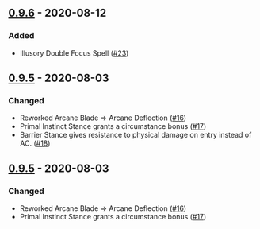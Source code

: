 ## [0.9.6](0.9.6) - 2020-08-12
### Added
- Illusory Double Focus Spell ([#23](https://github.com/Delioth/spellblade-pathfinder-2e/pull/23))



## [0.9.5](0.9.5) - 2020-08-03
### Changed
- Reworked Arcane Blade =&gt; Arcane Deflection ([#16](https://github.com/Delioth/spellblade-pathfinder-2e/pull/16))
- Primal Instinct Stance grants a circumstance bonus ([#17](https://github.com/Delioth/spellblade-pathfinder-2e/pull/17))
- Barrier Stance gives resistance to physical damage on entry instead of AC. ([#18](https://github.com/Delioth/spellblade-pathfinder-2e/pull/18))



## [0.9.5](0.9.5) - 2020-08-03
### Changed
- Reworked Arcane Blade =&gt; Arcane Deflection ([#16](https://github.com/Delioth/spellblade-pathfinder-2e/pull/16))
- Primal Instinct Stance grants a circumstance bonus ([#17](https://github.com/Delioth/spellblade-pathfinder-2e/pull/17))




